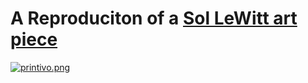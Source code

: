 # A Reproduciton of a [Sol LeWitt art piece](https://www.thecollector.com/who-is-sol-lewitt-more-than-a-minimalist/)

[![printivo.png](https://postimg.cc/307W6V6S)](https://postimg.cc/307W6V6S)